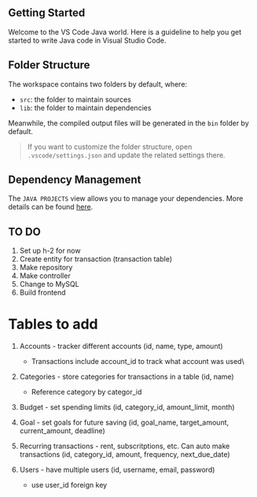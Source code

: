 ## Getting Started

Welcome to the VS Code Java world. Here is a guideline to help you get started to write Java code in Visual Studio Code.

## Folder Structure

The workspace contains two folders by default, where:

- `src`: the folder to maintain sources
- `lib`: the folder to maintain dependencies

Meanwhile, the compiled output files will be generated in the `bin` folder by default.

> If you want to customize the folder structure, open `.vscode/settings.json` and update the related settings there.

## Dependency Management

The `JAVA PROJECTS` view allows you to manage your dependencies. More details can be found [here](https://github.com/microsoft/vscode-java-dependency#manage-dependencies).

## TO DO

1. Set up h-2 for now 
2. Create entity for transaction (transaction table)
3. Make repository
4. Make controller
5. Change to MySQL
6. Build frontend

# Tables to add

1. Accounts - tracker different accounts (id, name, type, amount)
    - Transactions include account_id to track what account was used\

2. Categories - store categories for transactions in a table (id, name)
    - Reference category by categor_id

3. Budget - set spending limits (id, category_id, amount_limit, month)

4. Goal - set goals for future saving (id, goal_name, target_amount, current_amount, deadline)

5. Recurring transactions - rent, subscritptions, etc. Can auto make transactions (id, category_id, amount, frequency, next_due_date)

6. Users - have multiple users (id, username, email, password)
    - use user_id foreign key